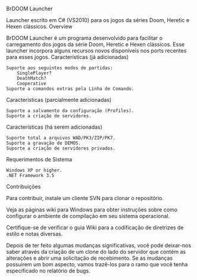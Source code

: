 BrDOOM Launcher

Launcher escrito em C# (VS2010) para os jogos da séries Doom, Heretic e Hexen clássicos.
Overview

BrDOOM Launcher é um programa desenvolvido para facilitar o carregamento dos jogos da série Doom, 
Heretic e Hexen clássicos. Esse launcher incorpora alguns recursos novos disponíveis nos ports 
recentes para esses jogos.
Características (já adicionadas)

    Suporte aos seguintes modos de partidas:
        SinglePlayer?
        DeathMatch?
        Cooperative 
    Suporte a comandos extras pela Linha de Comando. 

Características (parcialmente adicionadas)

    Suporte a salvamento da configuração (Profiles).
    Suporte a criação de servidores. 

Características (há serem adicionadas)

    Suporte total a arquivos WAD/PK3/ZIP/PK7.
    Suporte a gravação de DEMOS.
    Suporte a criação de servidores privados. 

Requerimentos de Sistema

    Windows XP or higher.
    .NET Framework 3.5 

Contribuições

Para contribuir, instale um cliente SVN para clonar o repositório. 

Veja as páginas wiki para Windows para obter instruções sobre como configurar 
o ambiente de compilação em seu sistema operacional.

Certifique-se de verificar o guia Wiki para a codificação de diretrizes de 
estilo e notas diversas.

Depois de ter feito algumas mudanças significativas, você pode deixar-nos 
saber através da criação de um clone do lado do servidor que contém as 
alterações e abrir uma solicitação de recebimento. Se as mudanças possuirem 
um bom aspecto, vamos trazê-los para o ramo que você tenha especificado no 
relatório de bugs. 
